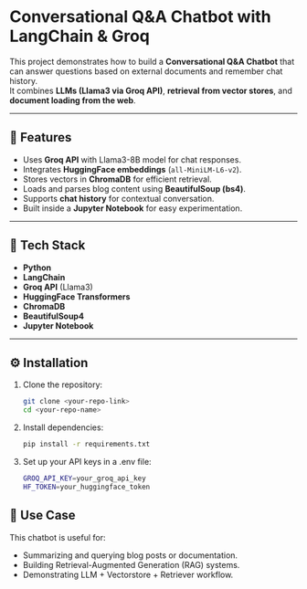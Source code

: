 # Conversational Q&A Chatbot with LangChain & Groq

This project demonstrates how to build a **Conversational Q&A Chatbot** that can answer questions based on external documents and remember chat history.  
It combines **LLMs (Llama3 via Groq API)**, **retrieval from vector stores**, and **document loading from the web**.  

---

## 🚀 Features
- Uses **Groq API** with Llama3-8B model for chat responses.  
- Integrates **HuggingFace embeddings** (`all-MiniLM-L6-v2`).  
- Stores vectors in **ChromaDB** for efficient retrieval.  
- Loads and parses blog content using **BeautifulSoup (bs4)**.  
- Supports **chat history** for contextual conversation.  
- Built inside a **Jupyter Notebook** for easy experimentation.  

---

## 📂 Tech Stack
- **Python**
- **LangChain**
- **Groq API** (Llama3)
- **HuggingFace Transformers**
- **ChromaDB**
- **BeautifulSoup4**
- **Jupyter Notebook**

---

## ⚙️ Installation

1. Clone the repository:
   ```bash
   git clone <your-repo-link>
   cd <your-repo-name>
   ```

2. Install dependencies:
   ```bash
   pip install -r requirements.txt
    ```
3. Set up your API keys in a .env file:
    ```bash
    GROQ_API_KEY=your_groq_api_key
    HF_TOKEN=your_huggingface_token
    ```

 ## 🎯 Use Case
This chatbot is useful for:
  - Summarizing and querying blog posts or documentation.
  - Building Retrieval-Augmented Generation (RAG) systems.
  - Demonstrating LLM + Vectorstore + Retriever workflow.
